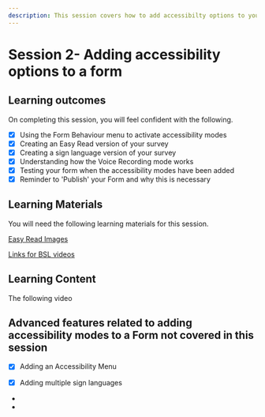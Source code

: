 ```yaml
---
description: This session covers how to add accessibilty options to your form.
---
```


# Session 2- Adding accessibility options to a form

## Learning outcomes

On completing this session, you will feel confident with the following.

* [x] Using the Form Behaviour menu to activate accessibility modes
* [x] Creating an Easy Read version of your survey
* [x] Creating a sign language version of your survey
* [x] Understanding how the Voice Recording mode works
* [x] Testing your form when the accessibility modes have been added
* [x] Reminder to 'Publish' your Form and why this is necessary

## Learning Materials

You will need the following learning materials for this session.

[Easy Read Images](training-materials.md#easy-read-images)

[Links for BSL videos](training-materials.md#links-to-sign-language-videos)

## Learning Content

The following video

## Advanced features related to adding accessibility modes to a Form not covered in this session

* [x] Adding an Accessibility Menu
* [x] Adding multiple sign languages



*
*

## &#x20;
